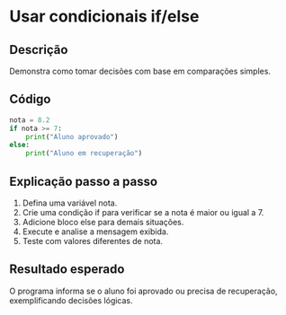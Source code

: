 # Usar condicionais if/else

## Descrição
Demonstra como tomar decisões com base em comparações simples.

## Código
```python
nota = 8.2
if nota >= 7:
    print("Aluno aprovado")
else:
    print("Aluno em recuperação")
```

## Explicação passo a passo
1. Defina uma variável nota.
2. Crie uma condição if para verificar se a nota é maior ou igual a 7.
3. Adicione bloco else para demais situações.
4. Execute e analise a mensagem exibida.
5. Teste com valores diferentes de nota.

## Resultado esperado
O programa informa se o aluno foi aprovado ou precisa de recuperação, exemplificando decisões lógicas.
